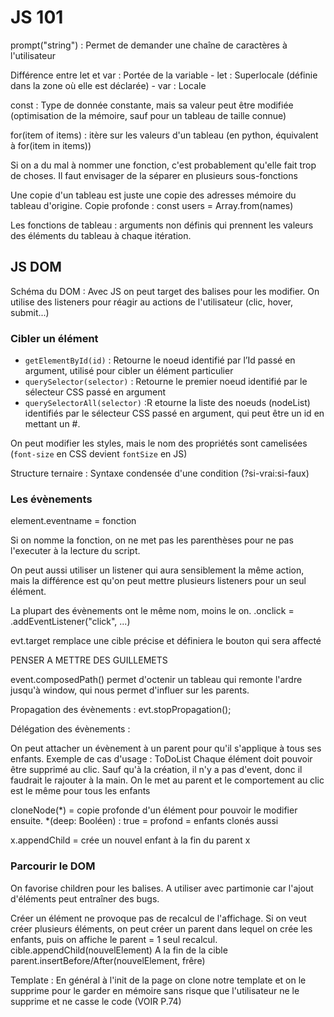 # JS 101

prompt("string") : Permet de demander une chaîne de caractères à l'utilisateur

Différence entre let et var : Portée de la variable
    - let : Superlocale (définie dans la zone où elle est déclarée)
    - var : Locale

const : Type de donnée constante, mais sa valeur peut être modifiée (optimisation de la mémoire, sauf pour un tableau de taille connue)

for(item of items) : itère sur les valeurs d'un tableau (en python, équivalent à for(item in items))

Si on a du mal à nommer une fonction, c'est probablement qu'elle fait trop de choses. Il faut envisager de la séparer en plusieurs sous-fonctions

Une copie d'un tableau est juste une copie des adresses mémoire du tableau d'origine.
Copie profonde : const users = Array.from(names)

Les fonctions de tableau : arguments non définis qui prennent les valeurs des éléments du tableau à chaque itération.

## JS DOM
Schéma du DOM : Avec JS on peut target des balises pour les modifier.
On utilise des listeners pour réagir au actions de l'utilisateur (clic, hover, submit...)

### Cibler un élément

- `getElementById(id)` : Retourne le noeud identifié par l’Id passé en argument, utilisé pour cibler un élément particulier
- `querySelector(selector)` : Retourne le premier noeud identifié par le sélecteur CSS 
passé en argument
- `querySelectorAll(selector)` :R etourne la liste des noeuds (nodeList) identifiés par le sélecteur CSS passé en argument, qui peut être un id en mettant un #.

On peut modifier les styles, mais le nom des propriétés sont camelisées (`font-size` en CSS devient `fontSize` en JS)

Structure ternaire : Syntaxe condensée d'une condition (?si-vrai:si-faux)

### Les évènements

element.eventname = fonction

Si on nomme la fonction, on ne met pas les parenthèses pour ne pas l'executer à la lecture du script.

On peut aussi utiliser un listener qui aura sensiblement la même action, mais la différence est qu'on peut mettre plusieurs listeners pour un seul élément.

La plupart des évènements ont le même nom, moins le on.
.onclick = .addEventListener("click", ...)

evt.target remplace une cible précise et définiera le bouton qui sera affecté

PENSER A METTRE DES GUILLEMETS

event.composedPath() permet d'octenir un tableau qui remonte l'ardre jusqu'à window, qui nous permet d'influer sur les parents.

Propagation des évènements : evt.stopPropagation();

Délégation des évènements : 

On peut attacher un évènement à un parent pour qu'il s'applique à tous ses enfants.
Exemple de cas d'usage : ToDoList 
Chaque élément doit pouvoir être supprimé au clic.
Sauf qu'à la création, il n'y a pas d'event, donc il faudrait le rajouter à la main.
On le met au parent et le comportement au clic est le même pour tous les enfants

cloneNode(*) = copie profonde d'un élément pour pouvoir le modifier ensuite.
*(deep: Booléen) : true = profond = enfants clonés aussi

x.appendChild = crée un nouvel enfant à la fin du parent x

### Parcourir le DOM

On favorise children pour les balises. A utiliser avec partimonie car l'ajout d'éléments peut entraîner des bugs.

Créer un élément ne provoque pas de recalcul de l'affichage.
Si on veut créer plusieurs éléments, on peut créer un parent dans lequel on crée les enfants, puis on affiche le parent = 1 seul recalcul.
cible.appendChild(nouvelElement)
A la fin de la cible
parent.insertBefore/After(nouvelElement, frêre)

Template : En général à l'init de la page on clone notre template et on le supprime pour le garder en mémoire sans risque que l'utilisateur ne le supprime et ne casse le code (VOIR P.74)

